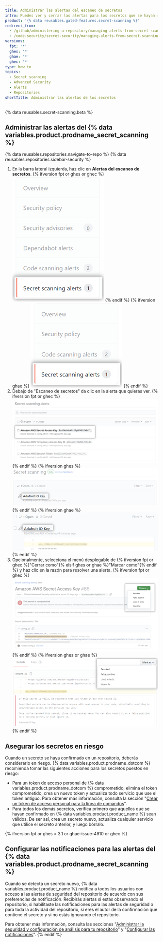 ```yaml
---
title: Administrar las alertas del escaneo de secretos
intro: Puedes ver y cerrar las alertas para los secretos que se hayan revisado en tu repositorio.
product: '{% data reusables.gated-features.secret-scanning %}'
redirect_from:
  - /github/administering-a-repository/managing-alerts-from-secret-scanning
  - /code-security/secret-security/managing-alerts-from-secret-scanning
versions:
  fpt: '*'
  ghes: '*'
  ghae: '*'
  ghec: '*'
type: how_to
topics:
  - Secret scanning
  - Advanced Security
  - Alerts
  - Repositories
shortTitle: Administrar las alertas de los secretos
---
```


{% data reusables.secret-scanning.beta %}

## Administrar las alertas del {% data variables.product.prodname_secret_scanning %}

{% data reusables.repositories.navigate-to-repo %}
{% data reusables.repositories.sidebar-security %}
1. En la barra lateral izquierda, haz clic en **Alertas del escaneo de secretos**.
   {% ifversion fpt or ghes or ghec %}
   ![Pestaña de "Alertas del escaneo de secretos"](/assets/images/help/repository/sidebar-secrets.png)
   {% endif %}
   {% ifversion ghae %}
   ![Pestaña de "Alertas del escaneo de secretos"](/assets/images/enterprise/github-ae/repository/sidebar-secrets-ghae.png)
   {% endif %}
1. Debajo de "Escaneo de secretos" da clic en la alerta que quieras ver.
   {% ifversion fpt or ghec %}
   ![Lista de alertas del escaneo de secretos](/assets/images/help/repository/secret-scanning-click-alert.png)
   {% endif %}
   {% ifversion ghes %}
   ![Lista de alertas del escaneo de secretos](/assets/images/help/repository/secret-scanning-click-alert-ghe.png)
   {% endif %}
   {% ifversion ghae %}
   ![Lista de alertas del escaneo de secretos](/assets/images/enterprise/github-ae/repository/secret-scanning-click-alert-ghae.png)
   {% endif %}
1. Opcionalmente, selecciona el menú desplegable de {% ifversion fpt or ghec %}"Cerrar como"{% elsif ghes or ghae %}"Marcar como"{% endif %} y haz clic en la razón para resolver una alerta.
   {% ifversion fpt or ghec %}
   ![Menú desplegable para resolver una alerta del escaneo de secretos](/assets/images/help/repository/secret-scanning-resolve-alert.png)
   {% endif %}
   {% ifversion ghes or ghae %}
   ![Menú desplegable para resolver una alerta del escaneo de secretos](/assets/images/help/repository/secret-scanning-resolve-alert-ghe.png)
   {% endif %}

## Asegurar los secretos en riesgo

Cuando un secreto se haya confirmado en un repositorio, deberás considerarlo en riesgo. {% data variables.product.prodname_dotcom %} recomienda tomar las siguientes acciones para los secretos puestos en riesgo:

- Para un token de acceso personal de {% data variables.product.prodname_dotcom %} comprometido, elimina el token comprometido, crea un nuevo token y actualiza todo servicio que use el token antiguo. Para obtener más información, consulta la sección "[Crear un token de acceso personal para la línea de comandos](/github/authenticating-to-github/creating-a-personal-access-token-for-the-command-line)".
- Para todos los demás secretos, verifica primero que aquellos que se hayan confirmado en {% data variables.product.product_name %} sean válidos. De ser así, crea un secreto nuevo, actualiza cualquier servicio que utilice el secreto anterior, y luego bórralo.

{% ifversion fpt or ghes > 3.1 or ghae-issue-4910 or ghec %}
## Configurar las notificaciones para las alertas del {% data variables.product.prodname_secret_scanning %}

Cuando se detecta un secreto nuevo, {% data variables.product.product_name %} notifica a todos los usuarios con acceso a las alertas de seguridad del repositorio de acuerdo con sus preferencias de notificación. Recibirás alertas si estás observando el repositorio, si habilitaste las notificaciones para las alertas de seguridad o para toda la actividad del repositorio, si eres el autor de la confirmación que contiene el secreto y si no estás ignorando el repositorio.

Para obtener más información, consulta las secciones "[Administrar la seguridad y configuración de análisis para tu repositorio](/github/administering-a-repository/managing-security-and-analysis-settings-for-your-repository#granting-access-to-security-alerts)" y "[Configurar las notificaciones](/github/managing-subscriptions-and-notifications-on-github/configuring-notifications#configuring-your-watch-settings-for-an-individual-repository)".
{% endif %}

